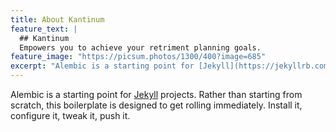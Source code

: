```yaml
---
title: About Kantinum
feature_text: |
  ## Kantinum
  Empowers you to achieve your retriment planning goals. 
feature_image: "https://picsum.photos/1300/400?image=685"
excerpt: "Alembic is a starting point for [Jekyll](https://jekyllrb.com/) projects. Rather than starting from scratch, this boilerplate is designed to get the ball rolling immediately. Install it, configure it, tweak it, push it."
---
```


Alembic is a starting point for [Jekyll](https://jekyllrb.com/) projects. Rather than starting from scratch, this boilerplate is designed to get rolling immediately. Install it, configure it, tweak it, push it.


<iframe id="embeddedAppsmith"  src="https://appsmith.kantinum.app/app/retirement-planner/login-6586cc62750a467097fbb286?embed=true" scrolling="yes" seamless="seamless" style="display:block; width:100%; height:100vh;>
</iframe>
